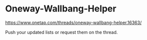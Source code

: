 # Oneway-Wallbang-Helper

https://www.onetap.com/threads/oneway-wallbang-helper.16363/

Push your updated lists or request them on the thread.
